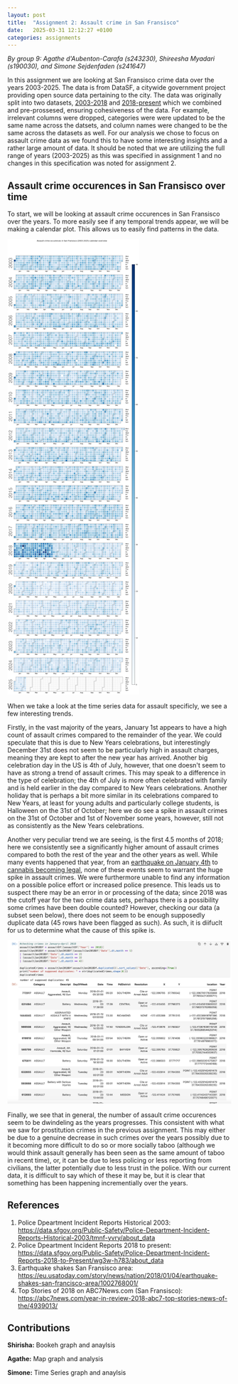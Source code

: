 ```yaml
---
layout: post
title:  "Assignment 2: Assault crime in San Fransisco"
date:   2025-03-31 12:12:27 +0100
categories: assignments
---
```

_By group 9: Agathe d'Aubenton-Carafa (s243230), Shireesha Myadari (s190030), and Simone Sejdenfaden (s241647)_


In this assignment we are looking at San Fransisco crime data over the years 2003-2025. The data is from DataSF, a citywide government project providing open source data pertaining to the city. The data was originally split into two datasets, [2003-2018](https://data.sfgov.org/Public-Safety/Police-Department-Incident-Reports-Historical-2003/tmnf-yvry/about_data) and [2018-present](https://data.sfgov.org/Public-Safety/Police-Department-Incident-Reports-2018-to-Present/wg3w-h783/about_data) which we combined and pre-prossesed, ensuring cohesiveness of the data. For example, irrelevant columns were dropped, categories were were updated to be the same name across the datsets, and column names were changed to be the same across the datasets as well. For our analysis we chose to focus on assault crime data as we found this to have some interesting insights and a rather large amount of data. It should be noted that we are utilizing the full range of years (2003-2025) as this was specified in assignment 1 and no changes in this specification was noted for assignment 2.

## Assault crime occurences in San Fransisco over time
To start, we will be looking at assault crime occurences in San Fransisco over the years. To more easily see if any temporal trends appear, we will be making a calendar plot. This allows us to easily find patterns in the data.

![Assault crime over the years 2003-2025 in San Fransisco](/assets/calplot-assignment2-4.png)

When we take a look at the time series data for assault specificly, we see a few interesting trends.

Firstly, in the vast majority of the years, January 1st appears to have a high count of assault crimes compared to the remainder of the year. We could speculate that this is due to New Years celebrations, but interestingly December 31st does not seem to be particularly high in assault charges, meaning they are kept to after the new year has arrived. Another big celebration day in the US is 4th of July, however, that one doesn't seem to have as strong a trend of assault crimes. This may speak to a difference in the type of celebration; the 4th of July is more often celebrated with family and is held earlier in the day compared to New Years celebrations. Another holiday that is perhaps a bit more similar in its celebrations compared to New Years, at least for young adults and particularly college students, is Halloween on the 31st of October; here we do see a spike in assault crimes on the 31st of October and 1st of November some years, however, still not as consistently as the New Years celebrations.

Another very peculiar trend we are seeing, is the first 4.5 months of 2018; here we consistently see a significantly higher amount of assault crimes compared to both the rest of the year and the other years as well. While many events happened that year, from an [earthquake on January 4th](https://eu.usatoday.com/story/news/nation/2018/01/04/earthquake-shakes-san-francisco-area/1002768001/) to [cannabis becoming legal](https://abc7news.com/year-in-review-2018-abc7-top-stories-news-of-the/4939013/), none of these events seem to warrant the huge spike in assault crimes. We were furthermore unable to find any information on a possible police effort or increased police presence. This leads us to suspect there may be an error in or processing of the data; since 2018 was the cutoff year for the two crime data sets, perhaps there is a possibility some crimes have been double counted? However, checking our data (a subset seen below), there does not seem to be enough supposedly duplicate data (45 rows have been flagged as such). As such, it is diifuclt for us to determine what the cause of this spike is.

![Duplicates in data January to April 2018](/assets/duplicates.png)

Finally, we see that in general, the number of assault crime occurences seem to be dwindeling as the years progresses. This consistent with what we saw for prostitution crimes in the previous assignment. This may either be due to a genuine decrease in such crimes over the years possibly due to it becoming more difficult to do so or more socially taboo (although we would think assault generally has been seen as the same amount of taboo in recent time), or, it can be due to less policing or less reporting from civilians, the latter potentially due to less trust in the police. With our current data, it is difficult to say which of these it may be, but it is clear that something has been happening incrementially over the years.

## References
1. Police Dpeartment Incident Reports Historical 2003: https://data.sfgov.org/Public-Safety/Police-Department-Incident-Reports-Historical-2003/tmnf-yvry/about_data
2. Police Dpeartment Incident Reports 2018 to present: https://data.sfgov.org/Public-Safety/Police-Department-Incident-Reports-2018-to-Present/wg3w-h783/about_data
3. Earthquake shakes San Fransisco area: https://eu.usatoday.com/story/news/nation/2018/01/04/earthquake-shakes-san-francisco-area/1002768001/ 
4. Top Stories of 2018 on ABC7News.com (San Fransisco): https://abc7news.com/year-in-review-2018-abc7-top-stories-news-of-the/4939013/ 

## Contributions
__Shirisha:__ Bookeh graph and anaylsis

__Agathe:__ Map graph and analysis

__Simone:__ Time Series graph and anaylsis